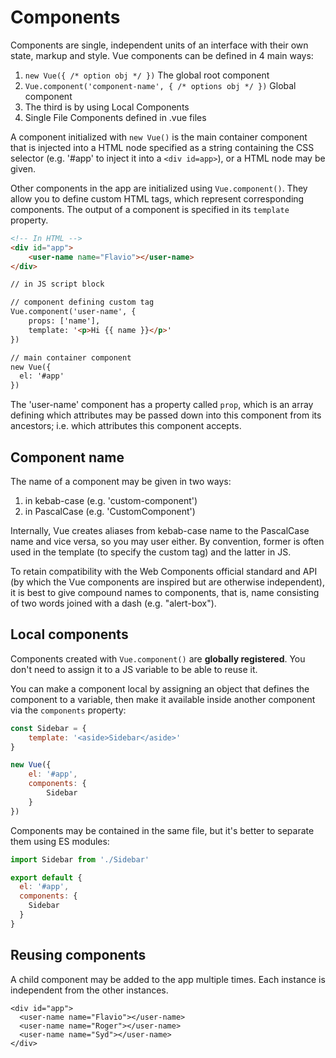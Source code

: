 # ComponentsComponents are single, independent units of an interface with their own state,markup and style. Vue components can be defined in 4 main ways:1. `new Vue({ /* option obj */ })` The global root component2. `Vue.component('component-name', { /* options obj */ })` Global component3. The third is by using Local Components4. Single File Components defined in .vue filesA component initialized with `new Vue()` is the main container component that is injected into a HTML node specified as a string containing the CSS selector (e.g. '#app' to inject it into a `<div id=app>`), or a HTML node may be given.Other components in the app are initialized using `Vue.component()`. They allow you to define custom HTML tags, which represent corresponding components. The output of a component is specified in its `template` property.```html<!-- In HTML --><div id="app">    <user-name name="Flavio"></user-name></div>// in JS script block// component defining custom tagVue.component('user-name', {	props: ['name'],	template: '<p>Hi {{ name }}</p>'})// main container componentnew Vue({  el: '#app'})```The 'user-name' component has a property called `prop`, which is an array defining which attributes may be passed down into this component from its ancestors; i.e. which attributes this component accepts.## Component nameThe name of a component may be given in two ways:1. in kebab-case (e.g. 'custom-component')2. in PascalCase (e.g. 'CustomComponent')Internally, Vue creates aliases from kebab-case name to the PascalCase name and vice versa, so you may user either. By convention, former is often used in the template (to specify the custom tag) and the latter in JS.To retain compatibility with the Web Components official standard and API (by which the Vue components are inspired but are otherwise independent), it is best to give compound names to components, that is, name consisting of two words joined with a dash (e.g. "alert-box").## Local componentsComponents created with `Vue.component()` are **globally registered**. You don't need to assign it to a JS variable to be able to reuse it.You can make a component local by assigning an object that defines the component to a variable, then make it available inside another component via the `components` property:```jsconst Sidebar = {	template: '<aside>Sidebar</aside>'}new Vue({	el: '#app',	components: {		Sidebar	}})```Components may be contained in the same file, but it's better to separate them using ES modules:```jsimport Sidebar from './Sidebar'export default {  el: '#app',  components: {	Sidebar  }}```## Reusing componentsA child component may be added to the app multiple times. Each instance is independent from the other instances.```<div id="app">  <user-name name="Flavio"></user-name>  <user-name name="Roger"></user-name>  <user-name name="Syd"></user-name></div>```